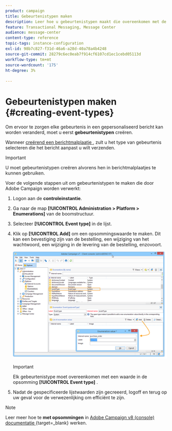 ```yaml
---
product: campaign
title: Gebeurtenistypen maken
description: Leer hoe u gebeurtenistypen maakt die overeenkomen met de transactiemeldingen die u in Adobe Campaign Classic wilt verzenden
feature: Transactional Messaging, Message Center
audience: message-center
content-type: reference
topic-tags: instance-configuration
exl-id: 98b7c827-f31d-46a6-a28d-40a78a4b4248
source-git-commit: 28279c6ec0eab7f914cf6107cd1ec1cebd05113d
workflow-type: tm+mt
source-wordcount: '175'
ht-degree: 3%

---
```


# Gebeurtenistypen maken {#creating-event-types}



Om ervoor te zorgen elke gebeurtenis in een gepersonaliseerd bericht kan worden veranderd, moet u eerst **gebeurtenistypen** creëren.

Wanneer [ creërend een berichtmalplaatje ](../../message-center/using/creating-the-message-template.md), zult u het type van gebeurtenis selecteren die het bericht aanpast u wilt verzenden.

>[!IMPORTANT]
>
>U moet gebeurtenistypen creëren alvorens hen in berichtmalplaatjes te kunnen gebruiken.

Voer de volgende stappen uit om gebeurtenistypen te maken die door Adobe Campaign worden verwerkt:

1. Logon aan de **controleinstantie**.

1. Ga naar de map **[!UICONTROL Administration > Platform > Enumerations]** van de boomstructuur.

1. Selecteer **[!UICONTROL Event type]** in de lijst.

1. Klik op **[!UICONTROL Add]** om een opsommingswaarde te maken. Dit kan een bevestiging zijn van de bestelling, een wijziging van het wachtwoord, een wijziging in de levering van de bestelling, enzovoort.

   ![](assets/messagecenter_eventtype_enum_001.png)

   >[!IMPORTANT]
   >
   >Elk gebeurtenistype moet overeenkomen met een waarde in de opsomming **[!UICONTROL Event type]** .

1. Nadat de gespecificeerde lijstwaarden zijn gecreeerd, logoff en terug op uw geval voor de verwezenlijking om efficiënt te zijn.

>[!NOTE]
>
>Leer meer hoe te **met opsommingen** in [ Adobe Campaign v8 (console) documentatie ](https://experienceleague.adobe.com/en/docs/campaign/campaign-v8/config/settings/enumerations){target=_blank} werken.



